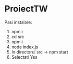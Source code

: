 # ProiectTW

Pasi instalare:
1. npm i
2. cd src
3. npm i 
4. node index.js
5. In directorul src -> npm start
6. Selectati Yes
